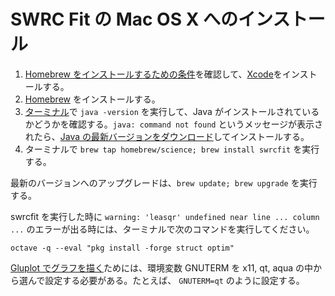# SWRC Fit の Mac OS X へのインストール

1. [Homebrew をインストールするための条件](https://github.com/Homebrew/homebrew/blob/master/share/doc/homebrew/Installation.md#requirements)を確認して、[Xcode](https://itunes.apple.com/jp/app/xcode/id497799835)をインストールする。
2. [Homebrew](http://brew.sh/index_ja.html) をインストールする。
3. [ターミナル](https://ja.wikipedia.org/wiki/%E3%82%BF%E3%83%BC%E3%83%9F%E3%83%8A%E3%83%AB_(Mac))で `java -version` を実行して、Java がインストールされているかどうかを確認する。`java: command not found` というメッセージが表示されたら、[Java の最新バージョンをダウンロード](https://www.java.com/download/)してインストールする。
4. ターミナルで `brew tap homebrew/science; brew install swrcfit` を実行する。

最新のバージョンへのアップグレードは、`brew update; brew upgrade` を実行する。

swrcfit を実行した時に `warning: 'leasqr' undefined near line ... column ...` のエラーが出る時には、ターミナルで次のコマンドを実行してください。

```
octave -q --eval "pkg install -forge struct optim"
```

[Gluplot でグラフを描く](graph.md)ためには、環境変数 GNUTERM を x11, qt, aqua の中から選んで設定する必要がある。たとえば、 `GNUTERM=qt` のように設定する。

